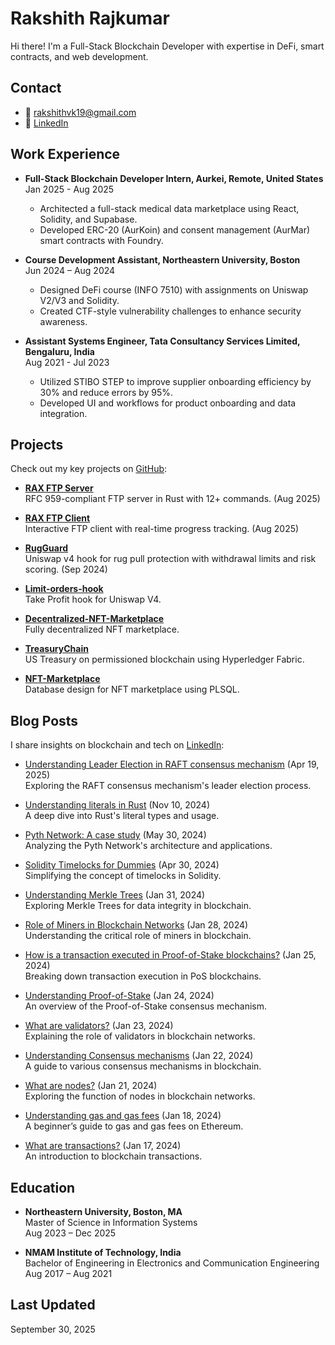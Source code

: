 # Rakshith Rajkumar

Hi there! I'm a Full-Stack Blockchain Developer with expertise in DeFi, smart contracts, and web development.

## Contact
- 📧 [rakshithvk19@gmail.com](mailto:rakshithvk19@gmail.com)
- 🔗 [LinkedIn](https://www.linkedin.com/in/rakshith-rajkumar/)

## Work Experience
- **Full-Stack Blockchain Developer Intern, Aurkei, Remote, United States**  
  Jan 2025 - Aug 2025  
  - Architected a full-stack medical data marketplace using React, Solidity, and Supabase.  
  - Developed ERC-20 (AurKoin) and consent management (AurMar) smart contracts with Foundry.  

- **Course Development Assistant, Northeastern University, Boston**  
  Jun 2024 – Aug 2024  
  - Designed DeFi course (INFO 7510) with assignments on Uniswap V2/V3 and Solidity.  
  - Created CTF-style vulnerability challenges to enhance security awareness.  

- **Assistant Systems Engineer, Tata Consultancy Services Limited, Bengaluru, India**  
  Aug 2021 - Jul 2023  
  - Utilized STIBO STEP to improve supplier onboarding efficiency by 30% and reduce errors by 95%.  
  - Developed UI and workflows for product onboarding and data integration.  

## Projects
Check out my key projects on [GitHub](https://github.com/rakshithvk19?tab=repositories):

- **[RAX FTP Server](https://github.com/rakshithvk19/rax-ftp-server)**  
  RFC 959-compliant FTP server in Rust with 12+ commands. (Aug 2025)

- **[RAX FTP Client](https://github.com/rakshithvk19/rax-ftp-client)**  
  Interactive FTP client with real-time progress tracking. (Aug 2025)
  
- **[RugGuard](https://github.com/0xPotatoofdoom/v4-hooks-template/tree/rugguard)**  
  Uniswap v4 hook for rug pull protection with withdrawal limits and risk scoring. (Sep 2024)

- **[Limit-orders-hook](https://github.com/rakshithvk19/Limit-orders-hook)**  
  Take Profit hook for Uniswap V4.  

- **[Decentralized-NFT-Marketplace](https://github.com/rakshithvk19/Decentralized-NFT-Marketplace)**  
  Fully decentralized NFT marketplace.  

- **[TreasuryChain](https://github.com/rakshithvk19/TreasuryChain)**  
  US Treasury on permissioned blockchain using Hyperledger Fabric.  

- **[NFT-Marketplace](https://github.com/rakshithvk19/NFT-Marketplace)**  
  Database design for NFT marketplace using PLSQL.  

## Blog Posts
I share insights on blockchain and tech on [LinkedIn](https://www.linkedin.com/in/rakshith-rajkumar/):

- [Understanding Leader Election in RAFT consensus mechanism](https://www.linkedin.com/posts/activity-7319498884857167872-uaKZ?utm_source=share&utm_medium=member_desktop&rcm=ACoAACxAe0UBRXwLeLjROl_CEhpWrR3iZvumhxo) (Apr 19, 2025)  
  Exploring the RAFT consensus mechanism's leader election process.

- [Understanding literals in Rust](https://www.linkedin.com/posts/activity-7261577128763179008-QAP4?utm_source=share&utm_medium=member_desktop&rcm=ACoAACxAe0UBRXwLeLjROl_CEhpWrR3iZvumhxo) (Nov 10, 2024)  
  A deep dive into Rust's literal types and usage.

- [Pyth Network: A case study](https://www.linkedin.com/posts/activity-7201974619761754112--O4X?utm_source=share&utm_medium=member_desktop&rcm=ACoAACxAe0UBRXwLeLjROl_CEhpWrR3iZvumhxo) (May 30, 2024)  
  Analyzing the Pyth Network's architecture and applications.

- [Solidity Timelocks for Dummies](https://www.linkedin.com/posts/activity-7191262560547930112-Nu6O?utm_source=share&utm_medium=member_desktop&rcm=ACoAACxAe0UBRXwLeLjROl_CEhpWrR3iZvumhxo) (Apr 30, 2024)  
  Simplifying the concept of timelocks in Solidity.

- [Understanding Merkle Trees](https://www.linkedin.com/posts/activity-7158655211429871617-PG4Y?utm_source=share&utm_medium=member_desktop&rcm=ACoAACxAe0UBRXwLeLjROl_CEhpWrR3iZvumhxo) (Jan 31, 2024)  
  Exploring Merkle Trees for data integrity in blockchain.

- [Role of Miners in Blockchain Networks](https://www.linkedin.com/posts/activity-7157568037200498689-ep5K?utm_source=share&utm_medium=member_desktop&rcm=ACoAACxAe0UBRXwLeLjROl_CEhpWrR3iZvumhxo) (Jan 28, 2024)  
  Understanding the critical role of miners in blockchain.

- [How is a transaction executed in Proof-of-Stake blockchains?](https://www.linkedin.com/posts/activity-7156494797858291712-jgoB?utm_source=share&utm_medium=member_desktop&rcm=ACoAACxAe0UBRXwLeLjROl_CEhpWrR3iZvumhxo) (Jan 25, 2024)  
  Breaking down transaction execution in PoS blockchains.

- [Understanding Proof-of-Stake](https://www.linkedin.com/posts/activity-7156118485088030720-HuEt?utm_source=share&utm_medium=member_desktop&rcm=ACoAACxAe0UBRXwLeLjROl_CEhpWrR3iZvumhxo) (Jan 24, 2024)  
  An overview of the Proof-of-Stake consensus mechanism.

- [What are validators?](https://www.linkedin.com/posts/activity-7155756097889341440-_RjA?utm_source=share&utm_medium=member_desktop&rcm=ACoAACxAe0UBRXwLeLjROl_CEhpWrR3iZvumhxo) (Jan 23, 2024)  
  Explaining the role of validators in blockchain networks.

- [Understanding Consensus mechanisms](https://www.linkedin.com/posts/activity-7155393709260369920-mz5F?utm_source=share&utm_medium=member_desktop&rcm=ACoAACxAe0UBRXwLeLjROl_CEhpWrR3iZvumhxo) (Jan 22, 2024)  
  A guide to various consensus mechanisms in blockchain.

- [What are nodes?](https://www.linkedin.com/pulse/what-nodes-rakshith-rajkumar-9erhe/?trackingId=n32abaU2SKOTNNk%2Fqh8n0w%3D%3D) (Jan 21, 2024)  
  Exploring the function of nodes in blockchain networks.

- [Understanding gas and gas fees](https://www.linkedin.com/pulse/understanding-gas-fees-rakshith-rajkumar-2vhfe/?trackingId=aBkELBCuR6WZ3gbwCxFNeg%3D%3D) (Jan 18, 2024)  
  A beginner’s guide to gas and gas fees on Ethereum.

- [What are transactions?](https://www.linkedin.com/pulse/what-transactions-rakshith-rajkumar-dijje/?trackingId=IEalcONGQrepmoBuMeMSrQ%3D%3D) (Jan 17, 2024)  
  An introduction to blockchain transactions.

## Education
- **Northeastern University, Boston, MA**  
  Master of Science in Information Systems  
  Aug 2023 – Dec 2025

- **NMAM Institute of Technology, India**  
  Bachelor of Engineering in Electronics and Communication Engineering  
  Aug 2017 – Aug 2021

## Last Updated
September 30, 2025
